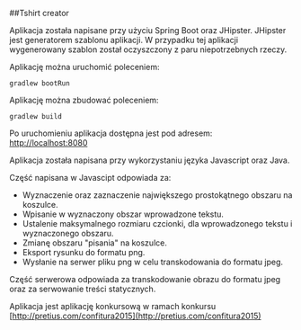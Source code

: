 ##Tshirt creator

Aplikacja została napisane przy użyciu Spring Boot oraz JHipster.
JHipster jest generatorem szablonu aplikacji.
W przypadku tej aplikacji wygenerowany szablon został oczyszczony z paru niepotrzebnych rzeczy.

Aplikację można uruchomić poleceniem:
```
gradlew bootRun
```
Aplikację można zbudować poleceniem:
```
gradlew build
```
Po uruchomieniu aplikacja dostępna jest pod adresem: [http://localhost:8080](http://localhost:8080)

Aplikacja została napisana przy wykorzystaniu języka Javascript oraz Java.

Część napisana w Javascipt odpowiada za:
* Wyznaczenie oraz zaznaczenie największego prostokątnego obszaru na koszulce.
* Wpisanie w wyznaczony obszar wprowadzone tekstu.
* Ustalenie maksymalnego rozmiaru czcionki, dla wprowadzonego tekstu i wyznaczonego obszaru.
* Zmianę obszaru "pisania" na koszulce.
* Eksport rysunku do formatu png.
* Wysłanie na serwer pliku png w celu transkodowania do formatu jpeg.

Część serwerowa odpowiada za transkodowanie obrazu do formatu jpeg oraz za serwowanie treści statycznych.


Aplikacja jest aplikację konkursową w ramach konkursu [http://pretius.com/confitura2015](http://pretius.com/confitura2015)